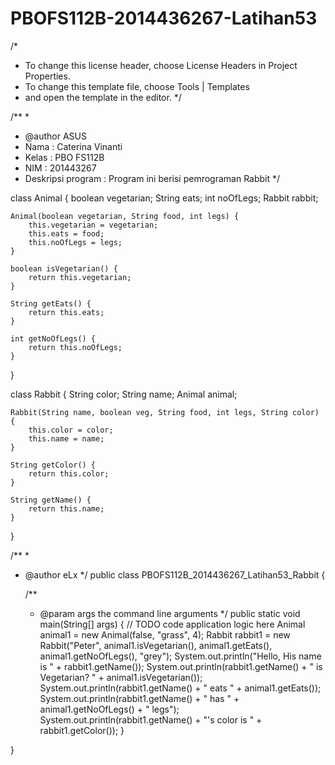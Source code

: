 # PBOFS112B-2014436267-Latihan53

/*
 * To change this license header, choose License Headers in Project Properties.
 * To change this template file, choose Tools | Templates
 * and open the template in the editor.
 */

/**
 *
 * @author ASUS
 * Nama     : Caterina Vinanti
 * Kelas    : PBO FS112B
 * NIM      : 201443267
 * Deskripsi program : Program ini berisi pemrograman Rabbit
 */

class Animal {
    boolean vegetarian;
    String eats;
    int noOfLegs;
    Rabbit rabbit;
    
    Animal(boolean vegetarian, String food, int legs) {
        this.vegetarian = vegetarian;
        this.eats = food;
        this.noOfLegs = legs;
    }
    
    boolean isVegetarian() {
        return this.vegetarian;
    }
    
    String getEats() {
        return this.eats;
    }
    
    int getNoOfLegs() {
        return this.noOfLegs;
    }
}

class Rabbit {
    String color;
    String name;
    Animal animal;
    
    Rabbit(String name, boolean veg, String food, int legs, String color) {
        this.color = color;
        this.name = name;
    }
    
    String getColor() {
        return this.color;
    }
    
    String getName() {
        return this.name;
    }
}

/**
 *
 * @author eLx
 */
public class PBOFS112B_2014436267_Latihan53_Rabbit {

    /**
     * @param args the command line arguments
     */
    public static void main(String[] args) {
        // TODO code application logic here
        Animal animal1 = new Animal(false, "grass", 4);
        Rabbit rabbit1 = new Rabbit("Peter", animal1.isVegetarian(), animal1.getEats(), animal1.getNoOfLegs(), "grey");
        System.out.println("Hello, His name is " + rabbit1.getName());
        System.out.println(rabbit1.getName() + " is Vegetarian? " + animal1.isVegetarian());
        System.out.println(rabbit1.getName() + " eats " + animal1.getEats());
        System.out.println(rabbit1.getName() + " has " + animal1.getNoOfLegs() + " legs");
        System.out.println(rabbit1.getName() + "'s color is " + rabbit1.getColor());
    }
    
}

